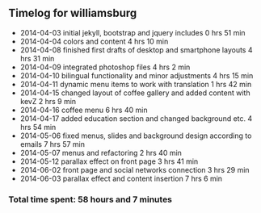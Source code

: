 ## Timelog for williamsburg
* 2014-04-03 initial jekyll, bootstrap and jquery includes 0 hrs 51 min
* 2014-04-04 colors and content 4 hrs 10 min
* 2014-04-08 finished first drafts of desktop and smartphone layouts 4 hrs 31 min
* 2014-04-09 integrated photoshop files 4 hrs 2 min
* 2014-04-10 bilingual functionality and minor adjustments 4 hrs 15 min
* 2014-04-11 dynamic menu items to work with translation 1 hrs 42 min
* 2014-04-15 changed layout of coffee gallery and added content with kevZ 2 hrs 9 min
* 2014-04-16 coffee menu 6 hrs 40 min
* 2014-04-17 added education section and changed background etc. 4 hrs 54 min
* 2014-05-06 fixed menus, slides and background design according to emails 7 hrs 57 min
* 2014-05-07 menus and refactoring 2 hrs 40 min
* 2014-05-12 parallax effect on front page 3 hrs 41 min
* 2014-06-02 front page and social networks connection 3 hrs 29 min
* 2014-06-03 parallax effect and content insertion 7 hrs 6 min

### Total time spent: 58 hours and 7 minutes 
